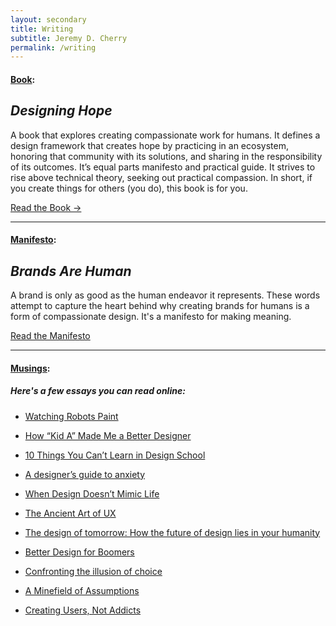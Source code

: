 ```yaml
---
layout: secondary
title: Writing
subtitle: Jeremy D. Cherry
permalink: /writing
--- 
```


#### [Book](#book):

## _Designing Hope_

A book that explores creating compassionate work for humans. It defines a design framework that creates hope by practicing in an ecosystem, honoring that community with its solutions, and sharing in the responsibility of its outcomes. It’s equal parts manifesto and practical guide. It strives to rise above technical theory, seeking out practical compassion. In short, if you create things for others (you do), this book is for you.

<a href="https://hopeful.design" class="btn">Read the Book →</a>

---

#### [Manifesto](#manifesto):

## _Brands Are Human_

A brand is only as good as the human endeavor it represents. These words attempt to capture the heart behind why creating brands for humans is a form of compassionate design. It's a manifesto for making meaning.

<a href="/brandsarehuman" class="btn">Read the Manifesto</a>

---

#### [Musings](#essays):

##### _Here's a few essays you can read online:_

- [Watching Robots Paint](https://www.journeygroup.com/essays/watching-robots-paint)

- [How “Kid A” Made Me a Better Designer](https://www.journeygroup.com/essays/how-kid-made-me-better-designer)

- [10 Things You Can’t Learn in Design School](https://www.journeygroup.com/essays/10-things-you-cant-learn-design-school)

- [A designer’s guide to anxiety](https://medium.com/design-bootcamp/a-designers-guide-to-anxiety-6da57ffe3c12)

- [When Design Doesn’t Mimic Life](https://www.journeygroup.com/essays/when-design-doesnt-mimic-life)

- [The Ancient Art of UX](https://www.journeygroup.com/essays/ancient-art-ux)

- [The design of tomorrow: How the future of design lies in your humanity](https://uxdesign.cc/the-design-of-tomorrow-how-the-future-of-design-lies-in-your-humanity-810a05995115)

- [Better Design for Boomers](https://www.journeygroup.com/essays/better-design-boomers)

- [Confronting the illusion of choice](https://uxdesign.cc/confronting-the-illusion-of-choice-7e72b26978c8)

- [A Minefield of Assumptions](https://www.journeygroup.com/essays/minefield-assumptions)

- [Creating Users, Not Addicts](https://www.journeygroup.com/essays/creating-users-not-addicts)